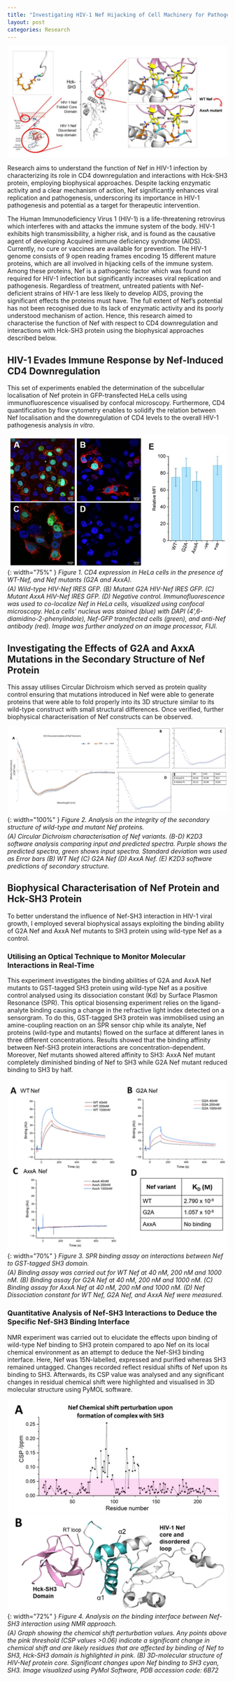 ```yaml
---
title: "Investigating HIV-1 Nef Hijacking of Cell Machinery for Pathogenesis"
layout: post
categories: Research
---
```


![HivProjectCover](/assets/img/research/hiv/cover.png)

Research aims to understand the function of Nef in HIV-1 infection by characterizing its role in CD4 downregulation and interactions with Hck-SH3 protein, employing biophysical approaches. Despite lacking enzymatic activity and a clear mechanism of action, Nef significantly enhances viral replication and pathogenesis, underscoring its importance in HIV-1 pathogenesis and potential as a target for therapeutic intervention.


The Human Immunodeficiency Virus 1 (HIV-1) is a life-threatening retrovirus which interferes with and attacks the immune system of the body. HIV-1 exhibits high transmissibility, a higher risk, and is found as the causative agent of developing Acquired immune deficiency syndrome (AIDS). Currently, no cure or vaccines are available for prevention. The HIV-1 genome consists of 9 open reading frames encoding 15 different mature proteins, which are all involved in hijacking cells of the immune system. Among these proteins, Nef is a pathogenic factor which was found not required for HIV-1 infection but significantly increases viral replication and pathogenesis. Regardless of treatment, untreated patients with Nef-deficient strains of HIV-1 are less likely to develop AIDS, proving the significant effects the proteins must have. The full extent of Nef’s potential has not been recognised due to its lack of enzymatic activity and its poorly understood mechanism of action. Hence, this research aimed to characterise the function of Nef with respect to CD4 downregulation and interactions with Hck-SH3 protein using the biophysical approaches described below.


## HIV-1 Evades Immune Response by Nef-Induced CD4 Downregulation

This set of experiments enabled the determination of the subcellular localisation of Nef protein in GFP-transfected HeLa cells using immunofluorescence visualised by confocal microscopy. Furthermore, CD4 quantification by flow cytometry enables to solidify the relation between Nef localisation and the downregulation of CD4 levels to the overall HIV-1 pathogenesis analysis *in vitro*.

![Figure1ConfocalMicroscopy+FlowCytometry](/assets/img/research/hiv/Confocal%20Microscopy%20+%20Flow%20Cytometry.png){: width="75%" }
*Figure 1. CD4 expression in HeLa cells in the presence of WT-Nef, and Nef mutants (G2A and AxxA).*
<p style="margin-top:-10px"><em>
(A) Wild-type HIV-Nef IRES GFP. (B) Mutant G2A HIV-Nef IRES GFP. (C) Mutant AxxA HIV-Nef IRES GFP. (D) Negative control. Immunofluorescence was used to co-localize Nef in HeLa cells, visualized using confocal microscopy. HeLa cells' nucleus was stained (blue) with DAPI (4',6-diamidino-2-phenylindole), Nef-GFP transfected cells (green), and anti-Nef antibody (red). Image was further analyzed on an image processor, FIJI.
</em></p>

## Investigating the Effects of G2A and AxxA Mutations in the Secondary Structure of Nef Protein

This assay utilises Circular Dichroism which served as protein quality control ensuring that mutations introduced in Nef were able to generate proteins that were able to fold properly into its 3D structure similar to its wild-type construct with small structural differences. Once verified, further biophysical characterisation of Nef constructs can be observed.

![Figure2Circular0Dichroism](/assets/img/research/hiv/Circular%20Dichroism.png){: width="100%" }
*Figure 2. Analysis on the integrity of the secondary structure of wild-type and mutant Nef proteins.*
<p style="margin-top:-10px"><em>
(A) Circular Dichroism characterisation of Nef variants. (B-D) K2D3 software analysis comparing input and predicted spectra. Purple shows the predicted spectra, green shows input spectra. Standard deviation was used as Error bars (B) WT Nef (C) G2A Nef (D) AxxA Nef. (E) K2D3 software predictions of secondary structure.
</em></p>

## Biophysical Characterisation of Nef Protein and Hck-SH3 Protein

To better understand the influence of Nef-SH3 interaction in HIV-1 viral growth, I employed several biophysical assays exploiting the binding ability of G2A Nef and AxxA Nef mutants to SH3 protein using wild-type Nef as a control.

### Utilising an Optical Technique to Monitor Molecular Interactions in Real-Time

This experiment investigates the binding abilities of G2A and AxxA Nef mutants to GST-tagged SH3 protein using wild-type Nef as a positive control analysed using its dissociation constant (Kd) by Surface Plasmon Resonance (SPR). This optical biosensing experiment relies on the ligand-analyte binding causing a change in the refractive light index detected on a sensorgram. To do this, GST-tagged SH3 protein was immobilised using an amine-coupling reaction on an SPR sensor chip while its analyte, Nef proteins (wild-type and mutants) flowed on the surface at different lanes in three different concentrations. Results showed that the binding affinity between Nef-SH3 protein interactions are concentration-dependent. Moreover, Nef mutants showed altered affinity to SH3: AxxA Nef mutant completely diminished binding of Nef to SH3 while G2A Nef mutant reduced binding to SH3 by half.

![Figure3SPR](/assets/img/research/hiv/SPR.png){: width="70%" }
*Figure 3. SPR binding assay on interactions between Nef to GST-tagged SH3 domain.*
<p style="margin-top:-10px"><em>
(A) Binding assay was carried out for WT Nef at 40 nM, 200 nM and 1000 nM. (B) Binding assay for G2A Nef at 40 nM, 200 nM and 1000 nM. (C) Binding assay for AxxA Nef at 40 nM, 200 nM and 1000 nM. (D) Nef Dissociation constant for WT Nef, G2A Nef, and AxxA Nef were measured.
</em></p>

### Quantitative Analysis of Nef-SH3 Interactions to Deduce the Specific Nef-SH3 Binding Interface

NMR experiment was carried out to elucidate the effects upon binding of wild-type Nef binding to SH3 protein compared to apo Nef on its local chemical environment as an attempt to deduce the Nef-SH3 binding interface. Here, Nef was 15N-labelled, expressed and purified whereas SH3 remained untagged. Changes recorded reflect residual shifts of Nef upon its binding to SH3. Afterwards, its CSP value was analysed and any significant changes in residual chemical shift were highlighted and visualised in 3D molecular structure using PyMOL software.

![Figure4NMR](/assets/img/research/hiv/NMR.png){: width="72%" }
*Figure 4. Analysis on the binding interface between Nef-SH3 interaction using NMR approach.*
<p style="margin-top:-10px"><em>
(A) Graph showing the chemical shift perturbation values. Any points above the pink threshold (CSP values >0.06) indicate a significant change in chemical shift and are likely residues that are affected by binding of Nef to SH3, Hck-SH3 domain is highlighted in pink. (B) 3D-molecular structure of HIV-Nef protein core. Significant changes upon Nef binding to SH3 cyan, SH3. Image visualized using PyMol Software, PDB accession code: 6B72
</em></p>
